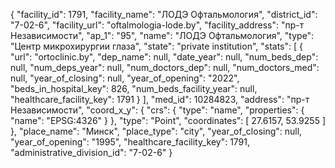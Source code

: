 {
    "facility_id": 1791,
    "facility_name": "ЛОДЭ Офтальмология",
    "district_id": "7-02-6",
    "facility_url": "oftalmologia-lode.by",
    "facility_address": "пр-т Независимости",
    "ap_1": "95",
    "name": "ЛОДЭ Офтальмология",
    "type": "Центр микрохирургии глаза",
    "state": "private institution",
    "stats": [
        {
            "url": "ortoclinic.by",
            "dep_name": null,
            "date_year": null,
            "num_beds_dep": null,
            "num_deps_year": null,
            "num_doctors_dep": null,
            "num_doctors_med": null,
            "year_of_closing": null,
            "year_of_opening": "2022",
            "beds_in_hospital_key": 826,
            "num_beds_facility_year": null,
            "healthcare_facility_key": 1791
        }
    ],
    "med_id": 10284823,
    "address": "пр-т Независимости",
    "coord_x_y": {
        "crs": {
            "type": "name",
            "properties": {
                "name": "EPSG:4326"
            }
        },
        "type": "Point",
        "coordinates": [
            27.6157,
            53.9255
        ]
    },
    "place_name": "Минск",
    "place_type": "city",
    "year_of_closing": null,
    "year_of_opening": "1995",
    "healthcare_facility_key": 1791,
    "administrative_division_id": "7-02-6"
}